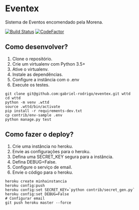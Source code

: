 # Eventex

Sistema de Eventos encomendado pela Morena.

[![Build Status](https://travis-ci.org/gabriel-rodrigo/eventex.svg?branch=master)](https://travis-ci.org/gabriel-rodrigo/eventex)
[![CodeFactor](https://www.codefactor.io/repository/github/gabriel-rodrigo/eventex/badge)](https://www.codefactor.io/repository/github/gabriel-rodrigo/eventex)

## Como desenvolver?

1. Clone o repositório.
2. Crie um virtualenv com Python 3.5+
3. Ative o virtualenv.
4. Instale as dependências.
5. Configure a instância com o .env
6. Execute os testes.

```console
git clone git@github.com:gabriel-rodrigo/eventex.git wttd
cd wttd
python -m venv .wttd
source .wttd/bin/activate
pip install -r requirements-dev.txt
cp contrib/env-sample .env
python manage.py test
```

## Como fazer o deploy?

1. Crie uma instância no heroku.
2. Envie as configurações para o heroku.
3. Defina uma SECRET_KEY segura para a instância.
4. Defina DEBUG=False.
5. Configure o serviço de email.
6. Envie o código para o heroku.

```console
heroku create minhainstancia
heroku config:push
heroku config:set SECRET_KEY=`python contrib/secret_gen.py`
heroku config:set DEBUG=False
# Configurar email
git push heroku master --force
```
